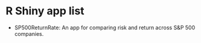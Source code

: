 # R Shiny app list
- SP500ReturnRate: An app for comparing risk and return across S&P 500 companies.  
